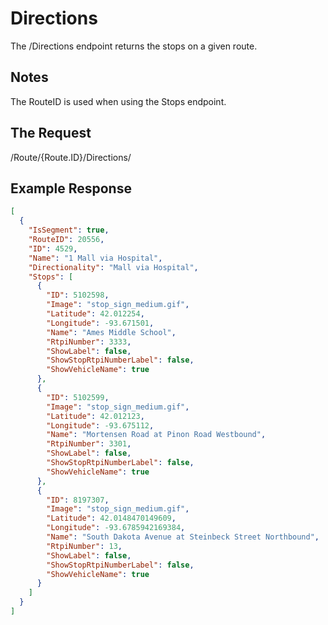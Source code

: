 # Directions

The /Directions endpoint returns the stops on a given route.

## Notes

The RouteID is used when using the Stops endpoint.

## The Request

/Route/{Route.ID}/Directions/

## Example Response

```json
[
  {
    "IsSegment": true,
    "RouteID": 20556,
    "ID": 4529,
    "Name": "1 Mall via Hospital",
    "Directionality": "Mall via Hospital",
    "Stops": [
      {
        "ID": 5102598,
        "Image": "stop_sign_medium.gif",
        "Latitude": 42.012254,
        "Longitude": -93.671501,
        "Name": "Ames Middle School",
        "RtpiNumber": 3333,
        "ShowLabel": false,
        "ShowStopRtpiNumberLabel": false,
        "ShowVehicleName": true
      },
      {
        "ID": 5102599,
        "Image": "stop_sign_medium.gif",
        "Latitude": 42.012123,
        "Longitude": -93.675112,
        "Name": "Mortensen Road at Pinon Road Westbound",
        "RtpiNumber": 3301,
        "ShowLabel": false,
        "ShowStopRtpiNumberLabel": false,
        "ShowVehicleName": true
      },
      {
        "ID": 8197307,
        "Image": "stop_sign_medium.gif",
        "Latitude": 42.0148470149609,
        "Longitude": -93.6785942169384,
        "Name": "South Dakota Avenue at Steinbeck Street Northbound",
        "RtpiNumber": 13,
        "ShowLabel": false,
        "ShowStopRtpiNumberLabel": false,
        "ShowVehicleName": true
      }
    ]
  }
]
```

